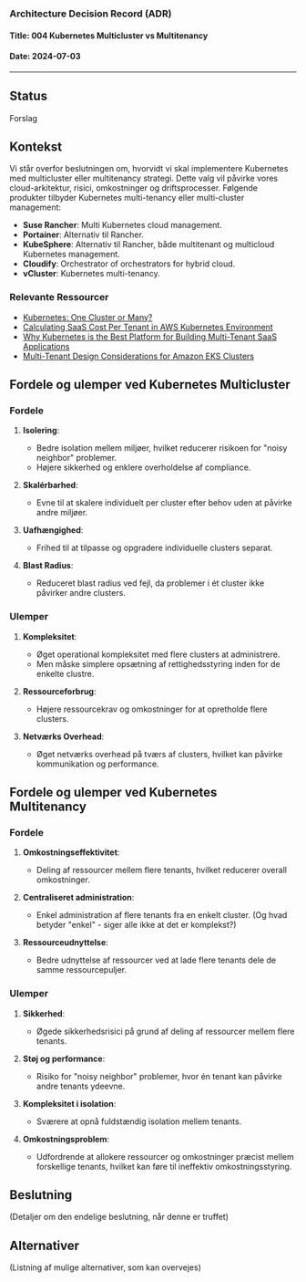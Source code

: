 ### Architecture Decision Record (ADR)

#### Title: 004 Kubernetes Multicluster vs Multitenancy

#### Date: 2024-07-03

---

## Status

Forslag

## Kontekst

Vi står overfor beslutningen om, hvorvidt vi skal implementere Kubernetes med multicluster eller multitenancy strategi. Dette valg vil påvirke vores cloud-arkitektur, risici, omkostninger og driftsprocesser. Følgende produkter tilbyder Kubernetes multi-tenancy eller multi-cluster management:

- **Suse Rancher**: Multi Kubernetes cloud management.
- **Portainer**: Alternativ til Rancher.
- **KubeSphere**: Alternativ til Rancher, både multitenant og multicloud Kubernetes management.
- **Cloudify**: Orchestrator of orchestrators for hybrid cloud.
- **vCluster**: Kubernetes multi-tenancy.

### Relevante Ressourcer
- [Kubernetes: One Cluster or Many?](https://tanzu.vmware.com/content/blog/kubernetes-one-cluster-or-many)
- [Calculating SaaS Cost Per Tenant in AWS Kubernetes Environment](https://aws.amazon.com/blogs/apn/calculating-saas-cost-per-tenant-a-poc-implementation-in-an-aws-kubernetes-environment/)
- [Why Kubernetes is the Best Platform for Building Multi-Tenant SaaS Applications](https://www.cncf.io/blog/2021/06/10/why-kubernetes-is-the-best-platform-for-building-multi-tenant-saas-applications/)
- [Multi-Tenant Design Considerations for Amazon EKS Clusters](https://aws.amazon.com/blogs/containers/multi-tenant-design-considerations-for-amazon-eks-clusters/)

## Fordele og ulemper ved Kubernetes Multicluster

### Fordele
1. **Isolering**:
   - Bedre isolation mellem miljøer, hvilket reducerer risikoen for "noisy neighbor" problemer.
   - Højere sikkerhed og enklere overholdelse af compliance.

2. **Skalérbarhed**:
   - Evne til at skalere individuelt per cluster efter behov uden at påvirke andre miljøer.

3. **Uafhængighed**:
   - Frihed til at tilpasse og opgradere individuelle clusters separat.

4. **Blast Radius**:
   - Reduceret blast radius ved fejl, da problemer i ét cluster ikke påvirker andre clusters.

### Ulemper
1. **Kompleksitet**:
   - Øget operational kompleksitet med flere clusters at administrere.
   - Men måske simplere opsætning af rettighedsstyring inden for de enkelte clustre.

2. **Ressourceforbrug**:
   - Højere ressourcekrav og omkostninger for at opretholde flere clusters.

3. **Netværks Overhead**:
   - Øget netværks overhead på tværs af clusters, hvilket kan påvirke kommunikation og performance.

## Fordele og ulemper ved Kubernetes Multitenancy

### Fordele
1. **Omkostningseffektivitet**:
   - Deling af ressourcer mellem flere tenants, hvilket reducerer overall omkostninger.

2. **Centraliseret administration**:
   - Enkel administration af flere tenants fra en enkelt cluster. (Og hvad betyder "enkel" - siger alle ikke at det er komplekst?)

3. **Ressourceudnyttelse**:
   - Bedre udnyttelse af ressourcer ved at lade flere tenants dele de samme ressourcepuljer.

### Ulemper
1. **Sikkerhed**:
   - Øgede sikkerhedsrisici på grund af deling af ressourcer mellem flere tenants.

2. **Støj og performance**:
   - Risiko for "noisy neighbor" problemer, hvor én tenant kan påvirke andre tenants ydeevne.

3. **Kompleksitet i isolation**:
   - Sværere at opnå fuldstændig isolation mellem tenants.

4. **Omkostningsproblem**:
   - Udfordrende at allokere ressourcer og omkostninger præcist mellem forskellige tenants, hvilket kan føre til ineffektiv omkostningsstyring.

## Beslutning

(Detaljer om den endelige beslutning, når denne er truffet)

## Alternativer

(Listning af mulige alternativer, som kan overvejes)
